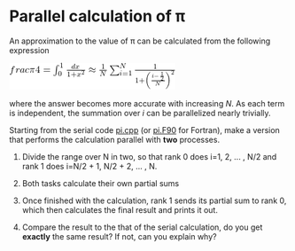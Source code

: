 <!-- Adapted from material by EPCC https://github.com/EPCCed/archer2-MPI-2020-05-14 -->

# Parallel calculation of π

An approximation to the value of π can be calculated from the following 
expression

<!--
\frac{\pi}{4} = \int_0^1 \frac{dx}{1+x^2} \approx \frac{1}{N} \sum_{i=1}^N \frac{1}{1+\left( \frac{i-\frac{1}{2}}{N}\right)^2}
-->
![img](img/eq1.png)

where the answer becomes more accurate with increasing $N$. As each term is independent,
the summation over $i$ can be parallelized nearly trivially.

Starting from the serial code [pi.cpp](pi.cpp) (or [pi.F90](pi.F90) for Fortran), make a version
that performs the calculation parallel with **two** processes.

1. Divide the range over N in two, so that rank 0 does i=1, 2, ... , N/2 and rank 1 does
   i=N/2 + 1, N/2 + 2, ... , N.

2. Both tasks calculate their own partial sums

3. Once finished with the calculation, rank 1 sends its partial sum to rank 0, which then
   calculates the final result and prints it out. 

4. Compare the result to the that of the serial calculation, do you get **exactly** the same
   result? If not, can you explain why?


